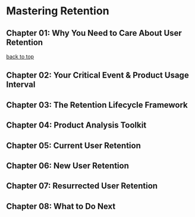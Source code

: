 
<a name="top"></a>

# Mastering Retention



## Chapter 01: Why You Need to Care About User Retention

[back to top](#top)

## Chapter 02: Your Critical Event & Product Usage Interval

## Chapter 03: The Retention Lifecycle Framework

## Chapter 04: Product Analysis Toolkit

## Chapter 05: Current User Retention

## Chapter 06: New User Retention

## Chapter 07: Resurrected User Retention

## Chapter 08: What to Do Next

